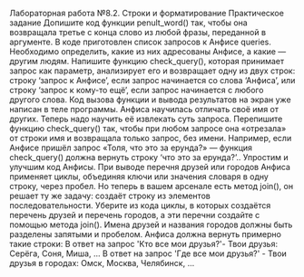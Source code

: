 Лабораторная работа №8.2. Строки и форматирование
Практическое задание
Допишите код функции penult_word() так, чтобы она возвращала третье с конца слово из любой фразы, переданной в аргументе.
В коде приготовлен список запросов к Анфисе queries. Необходимо определить, какие из них адресованы Анфисе, а какие — другим людям.
Напишите функцию check_query(), которая принимает запрос как параметр, анализирует его и возвращает одну из двух строк:
строку ‘запрос к Анфисе’, если запрос начинается со слова ‘Анфиса’,
или строку ‘запрос к кому-то ещё’, если запрос начинается с любого другого слова.
Код вызова функции и вывода результатов на экран уже написан в теле программы.
Анфиса научилась отличать своё имя от других. Теперь надо научить её извлекать суть запроса.
Перепишите функцию check_query() так, чтобы при любом запросе она «отрезала» от строки имя и возвращала только запрос, без имени.
Например, если Анфисе пришёл запрос «Толя, что это за ерунда?» — функция check_query() должна вернуть строку ‘что это за ерунда?’..
Упростим и улучшим код Анфисы.
При выводе перечня друзей или городов Анфиса применяет циклы, объединяя ключи или значения словаря в одну строку, через пробел.
Но теперь в вашем арсенале есть метод join(), он решает ту же задачу: создаёт строку из элементов последовательности.
Уберите из кода циклы, в которых создаётся перечень друзей и перечень городов, а эти перечни создайте с помощью метода join(). Имена друзей и названия городов должны быть разделены запятыми и пробелом.
Анфиса должна вернуть примерно такие строки: В ответ на запрос 'Кто все мои друзья?'- Твои друзья: Серёга, Соня, Миша, ...
В ответ на запрос 'Где все мои друзья?' - Твои друзья в городах: Омск, Москва, Челябинск, ...
